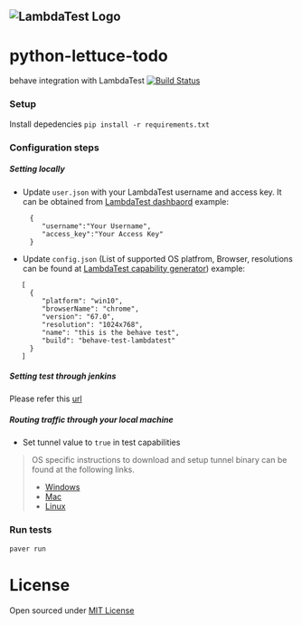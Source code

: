 ![LambdaTest Logo](https://www.lambdatest.com/static/images/logo.svg)
---

# python-lettuce-todo
behave integration with LambdaTest
[![Build Status](https://travis-ci.org/joemccann/dillinger.svg?branch=master)](https://travis-ci.org/joemccann/dillinger)

### Setup
Install depedencies ```pip install -r requirements.txt```
### Configuration steps
##### Setting locally
- Update `user.json` with your LambdaTest username and access key. It can be obtained from [LambdaTest dashbaord](https://automation.lambdatest.com/)
example:
```
     {
        "username":"Your Username",
        "access_key":"Your Access Key"
     }
```
- Update `config.json` (List of supported OS platfrom, Browser, resolutions can be found at [LambdaTest capability generator](https://www.lambdatest.com/capabilities-generator/))
 example:
```
   [
     {
        "platform": "win10",
        "browserName": "chrome",
        "version": "67.0",
        "resolution": "1024x768",
        "name": "this is the behave test",
        "build": "behave-test-lambdatest"
     }
   ]
```
##### Setting test through jenkins
Please refer this [url](https://www.lambdatest.com/support/docs/display/TD/Selenium+with+Jenkins)
#####  Routing traffic through your local machine
- Set tunnel value to `true` in test capabilities
> OS specific instructions to download and setup tunnel binary can be found at the following links.
>    - [Windows](https://www.lambdatest.com/support/docs/display/TD/Local+Testing+For+Windows)
>    - [Mac](https://www.lambdatest.com/support/docs/display/TD/Local+Testing+For+MacOS)
>    - [Linux](https://www.lambdatest.com/support/docs/display/TD/Local+Testing+For+Linux)

### Run tests
```bash
paver run
```
License
====
Open sourced under [MIT License](LICENSE)
